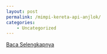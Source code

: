 ```yaml
---
layout: post
permalink: /mimpi-kereta-api-anjlok/
categories:
    - Uncategorized
---
```


[Baca Selengkapnya](/03)